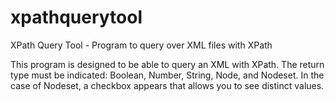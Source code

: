 # xpathquerytool
XPath Query Tool - Program to query over XML files with XPath

This program is designed to be able to query an XML with XPath. The return type must be indicated: Boolean, Number, String, Node, and Nodeset. In the case of Nodeset, a checkbox appears that allows you to see distinct values.

